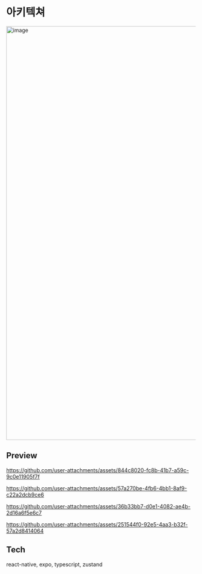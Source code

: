 # 아키텍쳐

<img width="1099" alt="image" src="https://github.com/user-attachments/assets/7fee64a5-ded8-4f10-868f-e2c719af1664" />

## Preview

https://github.com/user-attachments/assets/844c8020-fc8b-41b7-a59c-9c0e11905f7f

https://github.com/user-attachments/assets/57a270be-4fb6-4bb1-8af9-c22a2dcb9ce6

https://github.com/user-attachments/assets/36b33bb7-d0e1-4082-ae4b-2d16a6f5e6c7

https://github.com/user-attachments/assets/251544f0-92e5-4aa3-b32f-57a2d8414064

## Tech

react-native, expo, typescript, zustand
